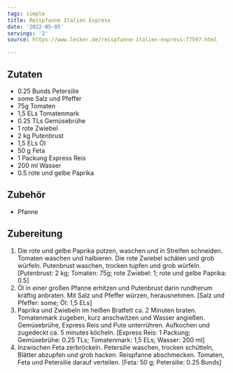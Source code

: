 ```yaml
---
tags: simple
title: Reispfanne Italien Express
date: '2022-05-05'
servings: '2'
source: https://www.lecker.de/reispfanne-italien-express-77597.html

---
```


## Zutaten
- 0.25 Bunds Petersilie
- some Salz und Pfeffer
- 75g Tomaten
- 1,5 ELs Tomatenmark
- 0.25 TLs Gemüsebrühe
- 1 rote Zwiebel
- 2 kg Putenbrust
- 1,5 ELs Öl
- 50 g Feta
- 1 Packung Express Reis
- 200 ml Wasser
- 0.5 rote und gelbe Paprika

## Zubehör
- Pfanne

## Zubereitung
 1. Die rote und gelbe Paprika putzen, waschen und in Streifen schneiden. Tomaten waschen und halbieren. Die rote Zwiebel schälen und grob würfeln. Putenbrust waschen, trocken tupfen und grob würfeln.
    [Putenbrust: 2 kg; Tomaten: 75g; rote Zwiebel: 1; rote und gelbe Paprika: 0.5]
 2. Öl in einer großen Pfanne erhitzen und Putenbrust darin rundherum kräftig anbraten. Mit Salz und Pfeffer würzen, herausnehmen.
    [Salz und Pfeffer: some; Öl: 1,5 ELs]
 3. Paprika und Zwiebeln im heißen Bratfett ca. 2 Minuten braten. Tomatenmark zugeben, kurz anschwitzen und Wasser angießen. Gemüsebrühe, Express Reis und Pute unterrühren. Aufkochen und zugedeckt ca. 5 minutes köcheln.
    [Express Reis: 1 Packung; Gemüsebrühe: 0.25 TLs; Tomatenmark: 1,5 ELs; Wasser: 200 ml]
 4. Inzwischen Feta zerbröckeln. Petersilie waschen, trocken schütteln, Blätter abzupfen und grob hacken. Reispfanne abschmecken. Tomaten, Feta und Petersilie darauf verteilen.
    [Feta: 50 g; Petersilie: 0.25 Bunds]
